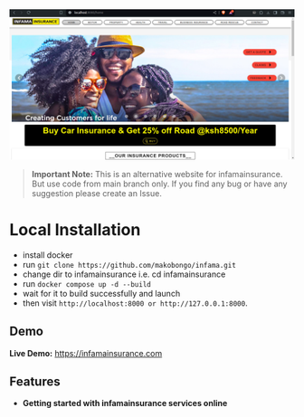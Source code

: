 <picture>
    <source srcset="frontend/infamainsurance.png"  
            media="(prefers-color-scheme: dark)">
    <img src="frontend/infamainsurance.png" alt="App Logo">
</picture>

> **Important Note:** This is an alternative website for infamainsurance. But use code from main branch only. If you find any bug or have any suggestion please create an Issue.

# Local Installation

- install docker
- run ``git clone https://github.com/makobongo/infama.git ``
- change dir to infamainsurance i.e. cd infamainsurance
- run ``docker compose up -d --build``
- wait for it to build successfully and launch
- then visit `` http://localhost:8000 or http://127.0.0.1:8000 ``.

## Demo
**Live Demo:** https://infamainsurance.com

## Features

- **Getting started with infamainsurance services online**
